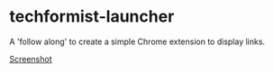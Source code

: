 # techformist-launcher
A 'follow along' to create a simple Chrome extension to display links.

[Screenshot](https://github.com/prashanth1k/techformist-launcher/blob/master/images/techformist%20launcher%20screenshot.jpg)
